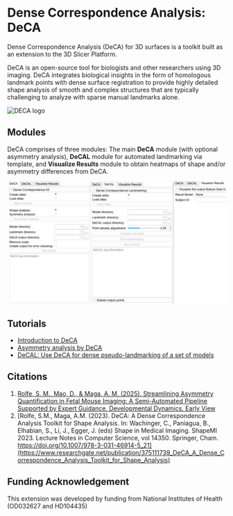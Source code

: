 # Dense Correspondence Analysis: DeCA
Dense Correspondence Analysis (DeCA) for 3D surfaces is a toolkit built as an extension to the 3D Slicer Platform.

DeCA is an open-source tool for biologists and other researchers using 3D imaging. DeCA integrates biological insights in the form of homologous landmark points with dense surface registration to provide highly detailed shape analysis of smooth and complex structures that are typically challenging to analyze with sparse manual landmarks alone.

<img src="./DeCA.png" alt="DECA logo" width="300">

## Modules
DeCA comprises of three modules: The main **DeCA** module (with optional asymmetry analysis), **DeCAL** module for automated landmarking via template, and **Visualize Results** module to obtain heatmaps of shape and/or asymmetry differences from DeCA. 

<img src="./DeCA_Modules.png" width="1200px">

## Tutorials
* [Introduction to DeCA ](https://github.com/SlicerMorph/Tutorials/blob/main/DeCA_1/README.md)
* [Asymmetry analysis by DeCA](https://github.com/SlicerMorph/Tutorials/blob/main/DeCA_2/README.md)
* [DeCAL: Use DeCA for dense pseudo-landmarking of a set of models](https://github.com/SlicerMorph/Tutorials/tree/main/DeCAL#readme)

## Citations
1. [Rolfe, S. M., Mao, D., & Maga, A. M. (2025). Streamlining Asymmetry Quantification in Fetal Mouse Imaging: A Semi-Automated Pipeline Supported by Expert Guidance. Developmental Dynamics. Early View](https://anatomypubs.onlinelibrary.wiley.com/doi/10.1002/dvdy.70028)
2. [Rolfe, S.M., Maga, A.M. (2023). DeCA: A Dense Correspondence Analysis Toolkit for Shape Analysis. In: Wachinger, C., Paniagua, B., Elhabian, S., Li, J., Egger, J. (eds) Shape in Medical Imaging. ShapeMI 2023. Lecture Notes in Computer Science, vol 14350. Springer, Cham. https://doi.org/10.1007/978-3-031-46914-5_21](https://www.researchgate.net/publication/375111739_DeCA_A_Dense_Correspondence_Analysis_Toolkit_for_Shape_Analysis)


## Funding Acknowledgement
This extension was developed by funding from National Institutes of Health (OD032627 and HD104435)

